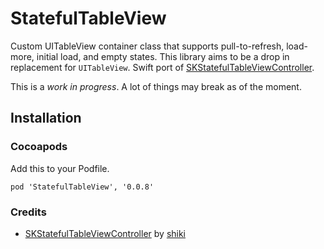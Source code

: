 # StatefulTableView

Custom UITableView container class that supports pull-to-refresh, load-more, initial load, and empty states. This library aims to be a drop in replacement for `UITableView`. Swift port of [SKStatefulTableViewController](http://github.com/shiki/SKStatefulTableViewController).

This is a *work in progress*. A lot of things may break as of the moment.

## Installation 

### Cocoapods

Add this to your Podfile.

	pod 'StatefulTableView', '0.0.8'

### Credits

* [SKStatefulTableViewController](http://github.com/shiki/SKStatefulTableViewController) by [shiki](http://github.com/shiki)
